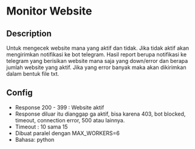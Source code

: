 # Monitor Website

## Description
Untuk mengecek website mana yang aktif dan tidak. Jika tidak aktif akan mengirimkan notifikasi ke bot telegram.
Hasil report berupa notifikasi ke telegram yang berisikan website mana saja yang down/error dan berapa jumlah website yang aktif. Jika yang error banyak maka akan dikirimkan dalam bentuk file txt.

## Config
- Response 200 - 399 : Website aktif
- Response diluar itu dianggap ga aktif, bisa karena 403, bot blocked, timeout, connection error, 500 atau lainnya.
- Timeout : 10 sama 15
- Dibuat paralel dengan MAX_WORKERS=6
- Bahasa: python
